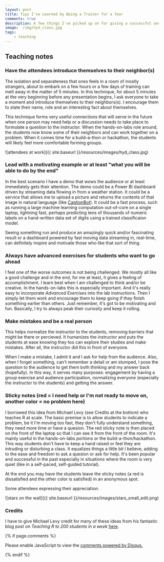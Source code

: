 ```yaml
---
layout: post
title: Tips I've Learned by Being a Trainer for a Year
comments: true
description: A few things I've picked up on for giving a successful and engaging tutorial/workshop.
image:  /img/hyd_class.jpg
tags:
    - teaching
---
```



## Teaching notes

### Have the attendees introduce themselves to their neighbor(s) 

The isolation and separateness that ones feels in a room of mostly strangers, about to embark on a few hours or a few days of training can melt away in the matter of 5 minutes.  In this technique, for about 5 minutes at the very beginning before any presentation begins, I ask everyone to take a moment and introduce themselves to their neighbors(s).  I encourage them to state their name, role and an interesting fact about themselves.

This technique forms very useful connections that will serve in the future when one person may need help or a discussion needs to take place to formulate a question to the instructor.  When the hands-on-labs role around, the students now know some of their neighbors and can work together on a problem.  When it comes time for a build-a-thon or hackathon, the students will likely feel more comfortable forming groups.

![attendees at work]({{ site.baseurl }}/resources/images/hyd_class.jpg)

### Lead with a motivating example or at least "what you will be able to do by the end"

In the best scenario I have a demo that wows the audience or at least immediately gets their attention.  The demo could be a Power BI dashboard driven by streaming data flowing in from a weather station.  It could be a service that allows me to upload a picture and returns the contents of that image in natural language (like [CaptionBot](https://www.captionbot.ai)).  It could be a fast process, such as running a large machine learning computation out-of-core on a single laptop, lightning fast, perhaps predicting tens of thousands of numeric labels on a hand-written data set of digits using a trained classificaion model.  

Seeing something run and produce an amazingly quick and/or fascinating result or a dashboard powered by fast moving data streaming in, real-time, can definitely inspire and motivate those who like that sort of thing.

### Always have advanced exercises for students who want to go ahead 

I feel one of the worse outcomes is not being challenged.  We mostly all like a good challenge and in the end, for me at least, it gives a feeling of accomplishment.  I learn best when I am challenged to think and/or be creative.  In the hands-on-labs this is especially important.  And it's really easy to incorporate *Advanced Exercises* into the lab instructions.  Then I simply let them work and encourage them to keep going if they finish something earlier than others.  Just remember, it's got to be motivating and fun.  Basically, I try to always peak their curiosity and keep it rolling.

### Make mistakes and be a real person

This helps normalize the instructor to the students, removing barriers that might be there or percieved.  It humanizes the instructor and puts the students at ease knowing they too can explore their studies and make mistakes.  After all, the instructor did this in front of everyone.

When I make a mistake, I admit it and I ask for help from the audience.  Also, when I forget something, can't remember a detail or am stumped, I pose the question to the audience to get them both thinking and my answer back (hopefully).  In this way, it serves many purposes:  engagement by having a group exercise and audience participation, normalizing everyone (especially the instructor to the students) and getting the answer.

### Sticky notes (red = I need help or I'm not ready to move on, another color = no problem here)

I borrowed this idea from Michael Levy (see Credits at the bottom) who teaches R at scale.  The basic premise is to allow students to indicate a problem, be it I'm moving too fast, they don't fully understand something, they need more time or have a quesion.  The red sticky note is then placed on the front of the laptop so that I can see it from the front of the room.  It's mainly useful in the hands-on-labs portions or the build-a-thon/hackathon.  This way students don't have to keep a hand raised or feel they are intruding or disturbing a class.  It equalizes things a little bit I believe, adding to the ease and freedom to ask a quesion or ask for help.  It's been popular and successful in the past especially in situations where the room is very quiet (like in a self-paced, self-guided tutorial).

At the end you may have the students leave the sticky notes (a red is dissatisfied and the other color is satisfied) in an anonymous spot.

Some attendees expressing their appreciation:

![stars on the wall]({{ site.baseurl }}/resources/images/stars_small_edit.png)

### Credits

I have to give Michael Levy credit for many of these ideas from his fantastic blog post on *Teaching R to 200 students in a week* [here](http://environmentalpolicy.ucdavis.edu/node/394).







{% if page.comments %}

<script id="dsq-count-scr" src="//michhar2.disqus.com/count.js" async></script>

<div id="disqus_thread"></div>
<script>

/**
*  RECOMMENDED CONFIGURATION VARIABLES: EDIT AND UNCOMMENT THE SECTION BELOW TO INSERT DYNAMIC VALUES FROM YOUR PLATFORM OR CMS.
*  LEARN WHY DEFINING THESE VARIABLES IS IMPORTANT: https://disqus.com/admin/universalcode/#configuration-variables*/
/*
var disqus_config = function () {
this.page.url = PAGE_URL;  // Replace PAGE_URL with your page's canonical URL variable
this.page.identifier = PAGE_IDENTIFIER; // Replace PAGE_IDENTIFIER with your page's unique identifier variable
};
*/
(function() { // DON'T EDIT BELOW THIS LINE
var d = document, s = d.createElement('script');
s.src = '//michhar2.disqus.com/embed.js';
s.setAttribute('data-timestamp', +new Date());
(d.head || d.body).appendChild(s);
})();
</script>
<noscript>Please enable JavaScript to view the <a href="https://disqus.com/?ref_noscript">comments powered by Disqus.</a></noscript>
                      
{% endif %}

<script>/* Google Analytics*/
  (function(i,s,o,g,r,a,m){i['GoogleAnalyticsObject']=r;i[r]=i[r]||function(){
  (i[r].q=i[r].q||[]).push(arguments)},i[r].l=1*new Date();a=s.createElement(o),
  m=s.getElementsByTagName(o)[0];a.async=1;a.src=g;m.parentNode.insertBefore(a,m)
  })(window,document,'script','https://www.google-analytics.com/analytics.js','ga');

  ga('create', 'UA-86308542-1', 'auto');
  ga('send', 'pageview');

</script>

